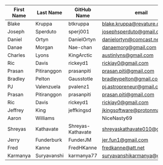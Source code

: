 | First Name    | Last Name     | GitHub Name  | email                     |
| ------------- | ------------- | -----        | ----                      |
| Blake         | Kruppa        | btkruppa     | blake.kruppa@revature.com |
| Joseph        | Sperduto      | sperj001     | josephsperduto@gmail.com  |
| Daniel        | Ortyn         | DanielOrtyn  | danielortyn@comcast.net   |
| Danae         | Morgan        | Nae-chan     | danaemorg@gmail.com       |
| Charles       | Lyons         | KingArctic   | austinlyns@gmail.com      |
| Ric           | Davis         | rickeyd1     | rickjay0@gmail.com        |
| Prasan        | Pitiranggon   | prasanpiti   | prasan.piti@gmail.com     |
| Bradley       | Pelton        | Gausstotle   | bradleypelton@gmail.com   |
| PJ            | Valenzuela    | pvalenz1     | pj.astropreneur@gmail.com |
| Prasan        | Pitiranggon   | prasanpiti   | prasan.piti@gmail.com     |
| Ric           | Davis         | rickeyd1     | rickjay0@gmail.com        |
| Jeffrey       | King          | jeffkingsd   | jkingsoftware@protonmail.com |
| Aaron         | Williams|     | NiceNasty69   | whildkhild@yahoo.com      |
| Shreyas       | Kathavate     | Shreyas-Kathavate | shreyaskathavate010@gmail.com |
| Jerry         | Funderburk    | FunderJM     | jer.fun1@gmail.com        |
| Fred          | Kanne         | FredHKanne   | fredkanne@att.net         |
| Karmanya        | Suryavanshi       | karmanya77    | suryavanshikarmanya@gmail.com   | 
